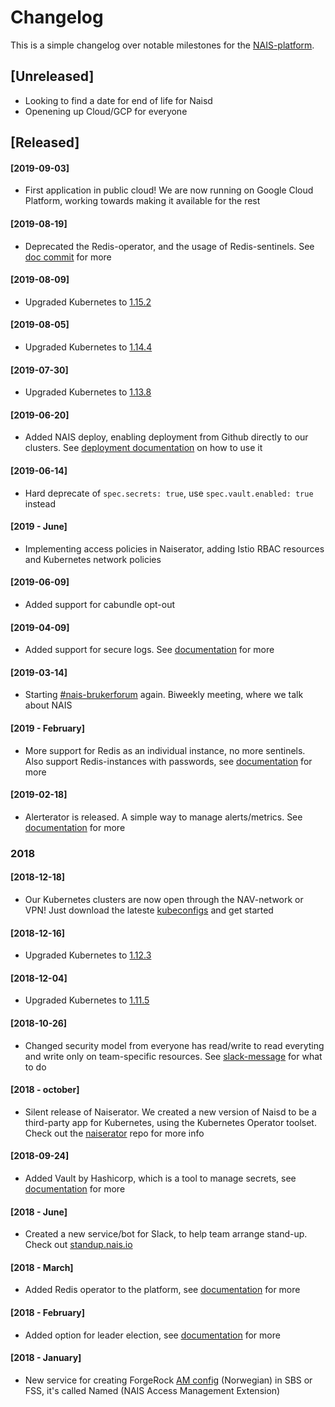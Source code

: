 Changelog
=========

This is a simple changelog over notable milestones for the [NAIS-platform](/content/about/README.md).


## [Unreleased]
- Looking to find a date for end of life for Naisd
- Openening up Cloud/GCP for everyone

## [Released]

#### [2019-09-03]
- First application in public cloud! We are now running on Google Cloud Platform, working towards making it available for the rest

#### [2019-08-19]
- Deprecated the Redis-operator, and the usage of Redis-sentinels. See [doc commit](https://github.com/nais/doc/commit/0c50a0db8a0eb7b98b77b60142e2741afba5f121#diff-4b5a6e49ad24d2fd8a9052f65eb5fc69c7fc7ecd) for more

#### [2019-08-09]
- Upgraded Kubernetes to [1.15.2](https://github.com/kubernetes/kubernetes/blob/master/CHANGELOG-1.15.md)

#### [2019-08-05]
- Upgraded Kubernetes to [1.14.4](https://github.com/kubernetes/kubernetes/blob/master/CHANGELOG-1.14.md)

#### [2019-07-30]
- Upgraded Kubernetes to [1.13.8](https://github.com/kubernetes/kubernetes/blob/master/CHANGELOG-1.13.md)

#### [2019-06-20]
- Added NAIS deploy, enabling deployment from Github directly to our clusters. See [deployment documentation](/content/deploy/README.md) on how to use it

#### [2019-06-14]
- Hard deprecate of `spec.secrets: true`, use `spec.vault.enabled: true` instead

#### [2019 - June]
- Implementing access policies in Naiserator, adding Istio RBAC resources and Kubernetes network policies

#### [2019-06-09]
- Added support for cabundle opt-out

#### [2019-04-09]
- Added support for secure logs. See [documentation](/content/logging/secure-logs.md) for more

#### [2019-03-14]
- Starting [#nais-brukerforum](https://nav-it.slack.com/messages/CGGTL83GT) again. Biweekly meeting, where we talk about NAIS

#### [2019 - February]
- More support for Redis as an individual instance, no more sentinels. Also support Redis-instances with passwords, see [documentation](/content/redis.md) for more

#### [2019-02-18]
- Alerterator is released. A simple way to manage alerts/metrics. See [documentation](/content/alerts/README.md) for more

### 2018

#### [2018-12-18]
- Our Kubernetes clusters are now open through the NAV-network or VPN! Just download the lateste [kubeconfigs](https://github.com/navikt/kubeconfigs) and get started

#### [2018-12-16]
- Upgraded Kubernetes to [1.12.3](https://github.com/kubernetes/kubernetes/blob/master/CHANGELOG-1.12.md)

#### [2018-12-04]
- Upgraded Kubernetes to [1.11.5](https://github.com/kubernetes/kubernetes/blob/master/CHANGELOG-1.11.md)

#### [2018-10-26]
- Changed security model from everyone has read/write to read everyting and write only on team-specific resources. See [slack-message](https://nav-it.slack.com/archives/C5KUST8N6/p1540292509000100) for what to do

#### [2018 - october]
- Silent release of Naiserator. We created a new version of Naisd to be a third-party app for Kubernetes, using the Kubernetes Operator toolset. Check out the [naiserator](https://github.com/nais/naiserator) repo for more info

#### [2018-09-24]
- Added Vault by Hashicorp, which is a tool to manage secrets, see [documentation](/content/secrets/README.md) for more

#### [2018 - June]
- Created a new service/bot for Slack, to help team arrange stand-up. Check out [standup.nais.io](https://standup.nais.io/)

#### [2018 - March]
- Added Redis operator to the platform, see [documentation](/content/redis.md) for more

#### [2018 - February]
- Added option for leader election, see [documentation](/content/leader_election.md) for more

#### [2018 - January]
- New service for creating ForgeRock [AM config](/content/authnz/am.md) (Norwegian) in SBS or FSS, it's called Named (NAIS Access Management Extension)
